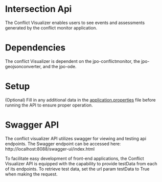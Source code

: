 # Intersection Api

The Conflict Visualizer enables users to see events and assessments generated by the conflict monitor application.

# Dependencies

The conflict Visualizer is dependent on the jpo-conflictmonitor, the jpo-geojsonconverter, and the jpo-ode.

# Setup

(Optional) Fill in any additional data in the [application.properties](application.properties) file before running the API to ensure proper operation.

# Swagger API

The conflict visualizer API utilizes swagger for viewing and testing api endpoints. The Swagger endpoint can be accessed here:
http://localhost:8088/swagger-ui/index.html

To facilitate easy development of front-end applications, the Conflict Visualizer API is equipped with the capability to provide testData from each of its endpoints. To retrieve test data, set the url param testData to True when making the request.
